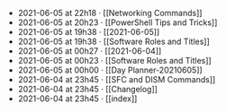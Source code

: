 - 2021-06-05 at 22h18 · [[Networking Commands]]
- 2021-06-05 at 20h23 · [[PowerShell Tips and Tricks]]
- 2021-06-05 at 19h38 · [[2021-06-05]]
- 2021-06-05 at 19h38 · [[Software Roles and Titles]]
- 2021-06-05 at 00h27 · [[2021-06-04]]
- 2021-06-05 at 00h23 · [[Software Roles and Titles]]
- 2021-06-05 at 00h00 · [[Day Planner-20210605]]
- 2021-06-04 at 23h45 · [[SFC and DISM Commands]]
- 2021-06-04 at 23h45 · [[Changelog]]
- 2021-06-04 at 23h45 · [[index]]

